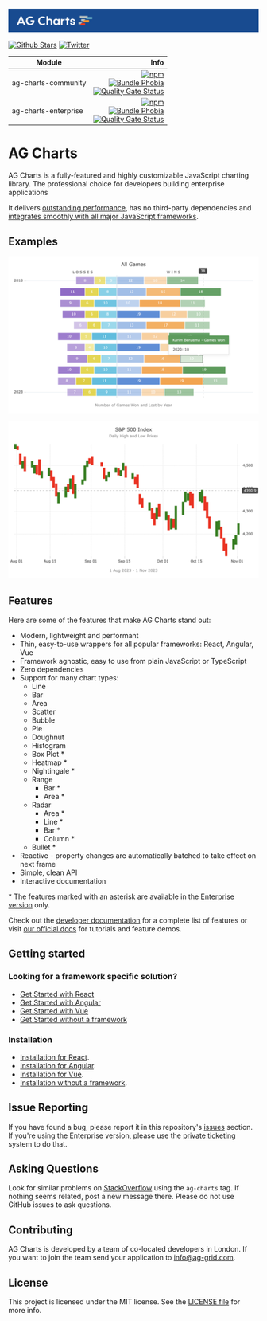 <picture><source media="(prefers-color-scheme: dark)" srcset="./.github/banner-dark.png"><source media="(prefers-color-scheme: light)" srcset="./.github/banner-light.png"><img alt="AG Charts canvas-based charting trusted by the community, built for enterprise." src="./.github/banner-light.png"></picture>

[![Github Stars](https://img.shields.io/github/stars/ag-grid/ag-charts?style=social)](https://github.com/ag-grid/ag-charts) [![Twitter](https://img.shields.io/twitter/follow/ag_grid?style=social)](https://twitter.com/ag_grid)

| Module               |                                                                                                                                                                                                                                                                                                                                                                                                                                                   Info |
| -------------------- | -----------------------------------------------------------------------------------------------------------------------------------------------------------------------------------------------------------------------------------------------------------------------------------------------------------------------------------------------------------------------------------------------------------------------------------------------------: |
| ag-charts-community  | [![npm](https://img.shields.io/npm/dm/ag-charts-community)](https://www.npmjs.com/package/ag-charts-community) <br> [![Bundle Phobia](https://badgen.net/bundlephobia/minzip/ag-charts-community)](https://bundlephobia.com/result?p=ag-charts-community) <br> [![Quality Gate Status](https://sonarcloud.io/api/project_badges/measure?project=ag-charts-community&metric=alert_status)](https://sonarcloud.io/dashboard?id=ag-charts-community) <br> |
| ag-charts-enterprise |  [![npm](https://img.shields.io/npm/dm/ag-charts-enterprise)](https://www.npmjs.com/package/ag-charts-enterprise) <br> [![Bundle Phobia](https://badgen.net/bundlephobia/minzip/ag-charts-enterprise)](https://bundlephobia.com/result?p=ag-charts-enterprise) <br> [![Quality Gate Status](https://sonarcloud.io/api/project_badges/measure?project=ag-charts-community&metric=alert_status)](https://sonarcloud.io/dashboard?id=ag-charts-community) |

# AG Charts

AG Charts is a fully-featured and highly customizable JavaScript charting library. The professional choice for developers building enterprise applications

It delivers [outstanding performance](https://charts.ag-grid.com/?utm_source=ag-grid-readme&utm_medium=repository&utm_campaign=github), has no third-party dependencies and [integrates smoothly with all major JavaScript frameworks](https://charts.ag-grid.com/javascript/quick-start?utm_source=ag-grid-readme&utm_medium=repository&utm_campaign=github).

## Examples

<picture><source media="(prefers-color-scheme: dark)" srcset="./.github/example-1-dark.png"><source media="(prefers-color-scheme: light)" srcset="./.github/example-1-light.png"><img alt="Image of AG Charts showing stacked horizontal bar." src="./.github/example-1-light.png"></picture>

<picture><source media="(prefers-color-scheme: dark)" srcset="./.github/example-2-dark.png"><source media="(prefers-color-scheme: light)" srcset="./.github/example-2-light.png"><img alt="Image of AG Charts showing vertical range bar." src="./.github/example-2-light.png"></picture>

## Features

Here are some of the features that make AG Charts stand out:

-   Modern, lightweight and performant
-   Thin, easy-to-use wrappers for all popular frameworks: React, Angular, Vue
-   Framework agnostic, easy to use from plain JavaScript or TypeScript
-   Zero dependencies
-   Support for many chart types:
    -   Line
    -   Bar
    -   Area
    -   Scatter
    -   Bubble
    -   Pie
    -   Doughnut
    -   Histogram
    -   Box Plot \*
    -   Heatmap \*
    -   Nightingale \*
    -   Range
        -   Bar \*
        -   Area \*
    -   Radar
        -   Area \*
        -   Line \*
        -   Bar \*
        -   Column \*
    -   Bullet \*
-   Reactive - property changes are automatically batched to take effect on next frame
-   Simple, clean API
-   Interactive documentation

\* The features marked with an asterisk are available in the [Enterprise version](https://charts.ag-grid.com/license-pricing/?utm_source=ag-grid-readme&utm_medium=repository&utm_campaign=github) only.

Check out the [developer documentation](https://charts.ag-grid.com/javascript/?utm_source=ag-grid-readme&utm_medium=repository&utm_campaign=github) for a complete list of features or visit [our official docs](https://charts.ag-grid.com/gallery/?utm_source=ag-grid-readme&utm_medium=repository&utm_campaign=github) for tutorials and feature demos.

## Getting started

### Looking for a framework specific solution?

-   [Get Started with React](https://charts.ag-grid.com/react/quick-start/?utm_source=ag-charts-readme&utm_medium=repository&utm_campaign=github)
-   [Get Started with Angular](https://charts.ag-grid.com/angular/quick-start/?utm_source=ag-charts-readme&utm_medium=repository&utm_campaign=github)
-   [Get Started with Vue](https://charts.ag-grid.com/vue/quick-start/?utm_source=ag-charts-readme&utm_medium=repository&utm_campaign=github)
-   [Get Started without a framework](https://charts.ag-grid.com/javascript/quick-start/?utm_source=ag-charts-readme&utm_medium=repository&utm_campaign=github)

### Installation

-   [Installation for React](https://charts.ag-grid.com/react/installation/).
-   [Installation for Angular](https://charts.ag-grid.com/angular/installation/).
-   [Installation for Vue](https://charts.ag-grid.com/vue/installation/).
-   [Installation without a framework](https://charts.ag-grid.com/javascript/installation/).

## Issue Reporting

If you have found a bug, please report it in this repository's [issues](https://github.com/ag-grid/ag-charts/issues) section. If you're using the Enterprise version, please use the [private ticketing](https://ag-grid.zendesk.com/) system to do that.

## Asking Questions

Look for similar problems on [StackOverflow](https://stackoverflow.com/questions/tagged/ag-charts) using the `ag-charts` tag. If nothing seems related, post a new message there. Please do not use GitHub issues to ask questions.

## Contributing

AG Charts is developed by a team of co-located developers in London. If you want to join the team send your application to info@ag-grid.com.

## License

This project is licensed under the MIT license. See the [LICENSE file](./LICENSE.txt) for more info.
